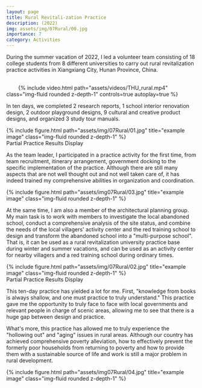 ```yaml
---
layout: page
title: Rural Revitali-zation Practice
description: (2022) 
img: assets/img/07Rural/00.jpg
importance: 7
category: Activities
---
```


During the summer vacation of 2022, I led a volunteer team consisting of 18 college students from 8 different universities to carry out rural revitalization practice activities in Xiangxiang City, Hunan Province, China.

<div class="row mt-3">
    <div class="col-sm mt-3 mt-md-0">
        {% include video.html path="assets/videos/THU_rural.mp4" class="img-fluid rounded z-depth-1" controls=true autoplay=true %}
    </div>
</div>

In ten days, we completed 2 research reports, 1 school interior renovation design, 2 outdoor playground designs, 9 cultural and creative product designs, and organized 3 study tour manuals.

<div class="row">
    <div class="col-sm mt-3 mt-md-0">
        {% include figure.html path="assets/img/07Rural/01.jpg" title="example image" class="img-fluid rounded z-depth-1" %}
    </div>
</div>
<div class="caption">
    Partial Practice Results Display
</div>

As the team leader, I participated in a practice activity for the first time, from team recruitment, itinerary arrangement, government docking to the specific implementation of the practice. Although there are still many aspects that are not well thought out and not well taken care of, it has indeed trained my comprehensive abilities in organization and coordination.


<div class="row">
    <div class="col-sm mt-3 mt-md-0">
        {% include figure.html path="assets/img07Rural/03.jpg" title="example image" class="img-fluid rounded z-depth-1" %}
    </div>
</div>


At the same time, I am also a member of the architectural planning group. My main task is to work with members to investigate the local abandoned school, conduct a comprehensive analysis of the site status, and combine the needs of the local villagers' activity center and the red training school to design and transform the abandoned school into a "multi-purpose school". That is, it can be used as a rural revitalization university practice base during winter and summer vacations, and can be used as an activity center for nearby villagers and a red training school during ordinary times.

<div class="row">
    <div class="col-sm mt-3 mt-md-0">
        {% include figure.html path="assets/img/07Rural/02.jpg" title="example image" class="img-fluid rounded z-depth-1" %}
    </div>
</div>
<div class="caption">
    Partial Practice Results Display
</div>

This ten-day practice has yielded a lot for me. First, "knowledge from books is always shallow, and one must practice to truly understand." This practice gave me the opportunity to truly face to face with local governments and relevant people in charge of scenic areas, allowing me to see that there is a huge gap between design and practice.

What's more, this practice has allowed me to truly experience the "hollowing out" and "aging" issues in rural areas. Although our country has achieved comprehensive poverty alleviation, how to effectively prevent the formerly poor households from returning to poverty and how to provide them with a sustainable source of life and work is still a major problem in rural development.
<div class="row">
    <div class="col-sm mt-3 mt-md-0">
        {% include figure.html path="assets/img07Rural/04.jpg" title="example image" class="img-fluid rounded z-depth-1" %}
    </div>
</div>